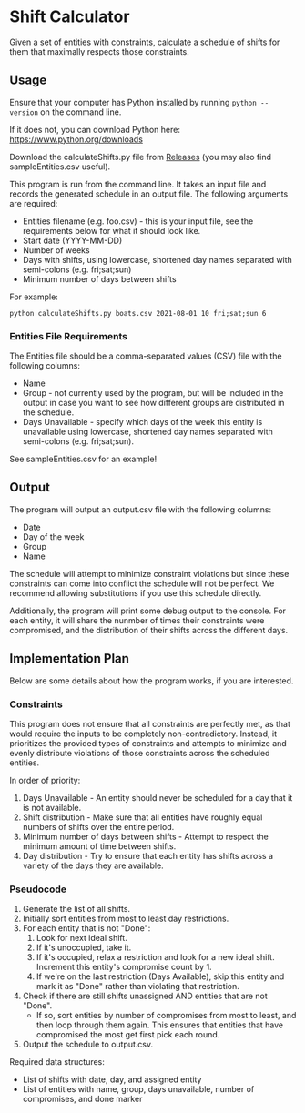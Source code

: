 # Shift Calculator
Given a set of entities with constraints, calculate a schedule of shifts for them that maximally respects those constraints.

## Usage
Ensure that your computer has Python installed by running `python --version` on the command line.

If it does not, you can download Python here: https://www.python.org/downloads

Download the calculateShifts.py file from [Releases](https://github.com/willowv/shift-calculator/releases) (you may also find sampleEntities.csv useful).

This program is run from the command line. It takes an input file and records the generated schedule in an output file. The following arguments are required:
- Entities filename (e.g. foo.csv) - this is your input file, see the requirements below for what it should look like.
- Start date (YYYY-MM-DD)
- Number of weeks
- Days with shifts, using lowercase, shortened day names separated with semi-colons (e.g. fri;sat;sun)
- Minimum number of days between shifts

For example:
```
python calculateShifts.py boats.csv 2021-08-01 10 fri;sat;sun 6
```

### Entities File Requirements
The Entities file should be a comma-separated values (CSV) file with the following columns:
- Name
- Group - not currently used by the program, but will be included in the output in case you want to see how different groups are distributed in the schedule.
- Days Unavailable - specify which days of the week this entity is unavailable using lowercase, shortened day names separated with semi-colons (e.g. fri;sat;sun).

See sampleEntities.csv for an example!

## Output
The program will output an output.csv file with the following columns:
- Date
- Day of the week
- Group
- Name

The schedule will attempt to minimize constraint violations but since these constraints can come into conflict the schedule will not be perfect. We recommend allowing substitutions if you use this schedule directly.

Additionally, the program will print some debug output to the console. For each entity, it will share the nunmber of times their constraints were compromised, and the distribution of their shifts across the different days.

## Implementation Plan
Below are some details about how the program works, if you are interested.

### Constraints
This program does not ensure that all constraints are perfectly met, as that would require the inputs to be completely non-contradictory. Instead, it prioritizes the provided types of constraints and attempts to minimize and evenly distribute violations of those constraints across the scheduled entities.

In order of priority:
1. Days Unavailable - An entity should never be scheduled for a day that it is not available.
1. Shift distribution - Make sure that all entities have roughly equal numbers of shifts over the entire period.
1. Minimum number of days between shifts - Attempt to respect the minimum amount of time between shifts.
1. Day distribution - Try to ensure that each entity has shifts across a variety of the days they are available.

### Pseudocode
1. Generate the list of all shifts.
1. Initially sort entities from most to least day restrictions.
1. For each entity that is not "Done":
   1. Look for next ideal shift.
   1. If it's unoccupied, take it.
   1. If it's occupied, relax a restriction and look for a new ideal shift. Increment this entity's compromise count by 1.
   1. If we're on the last restriction (Days Available), skip this entity and mark it as "Done" rather than violating that restriction.
1. Check if there are still shifts unassigned AND entities that are not "Done".
    - If so, sort entities by number of compromises from most to least, and then loop through them again. This ensures that entities that have compromised the most get first pick each round.
1. Output the schedule to output.csv.

Required data structures:
- List of shifts with date, day, and assigned entity
- List of entities with name, group, days unavailable, number of compromises, and done marker
